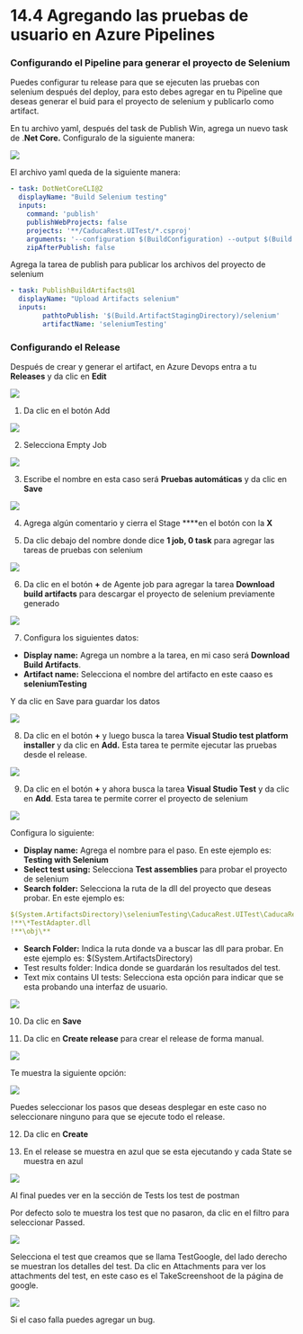 # 14.4 Agregando las pruebas de usuario en Azure Pipelines

### Configurando el Pipeline para generar el proyecto de Selenium

Puedes configurar tu release para que se ejecuten las pruebas con selenium después del deploy, para esto debes agregar en tu Pipeline que deseas generar el buid para el proyecto de selenium y publicarlo como artifact.

En tu archivo yaml, después del task de Publish Win, agrega un nuevo task de .**Net Core.** Configuralo de la siguiente manera:

![](../.gitbook/assets/image%20%28163%29.png)

El archivo yaml queda de la siguiente manera:

```yaml
- task: DotNetCoreCLI@2
  displayName: "Build Selenium testing"
  inputs:
    command: 'publish'
    publishWebProjects: false
    projects: '**/CaducaRest.UITest/*.csproj' 
    arguments: '--configuration $(BuildConfiguration) --output $(Build.ArtifactStagingDirectory)/selenium --framework netcoreapp3.1'
    zipAfterPublish: false
```

Agrega la tarea de publish para publicar los archivos del proyecto de selenium

```yaml
- task: PublishBuildArtifacts@1
  displayName: "Upload Artifacts selenium"
  inputs:
        pathtoPublish: '$(Build.ArtifactStagingDirectory)/selenium' 
        artifactName: 'seleniumTesting' 
```

### Configurando el Release

Después de crear y generar el artifact, en Azure Devops entra a tu **Releases** y da clic en **Edit**

![](../.gitbook/assets/image%20%28142%29.png)

1. Da clic en el botón Add

![](../.gitbook/assets/image%20%28243%29.png)

2. Selecciona Empty Job

![](../.gitbook/assets/image%20%28138%29.png)

3. Escribe el nombre en esta caso será **Pruebas automáticas** y da clic en **Save**

![](../.gitbook/assets/image%20%28356%29.png)

4. Agrega algún comentario y cierra el Stage ****en el botón con la **X**

5. Da clic debajo del nombre donde dice **1 job, 0 task** para agregar las tareas de pruebas con selenium

![](../.gitbook/assets/image%20%2851%29.png)

6. Da clic en el botón **+** de Agente job para agregar la tarea **Download build artifacts** para descargar el proyecto de selenium previamente generado

![](../.gitbook/assets/image%20%28166%29.png)

7. Configura los siguientes datos:

* **Display name:** Agrega un nombre a la tarea, en mi caso será **Download Build Artifacts**.
* **Artifact name:** Selecciona el nombre del artifacto en este caaso es **seleniumTesting**

Y da clic en Save para guardar los datos

![](../.gitbook/assets/image%20%28182%29.png)

8. Da clic en el botón **+** y luego busca la tarea **Visual Studio test platform installer** y da clic en **Add.** Esta tarea te permite ejecutar las pruebas desde el release.

![](../.gitbook/assets/image%20%28237%29.png)

9. Da clic en el botón **+** y ahora busca la tarea **Visual Studio Test** y da clic en **Add**. Esta tarea te permite correr el proyecto de selenium

![](../.gitbook/assets/image%20%2864%29.png)

Configura lo siguiente:

* **Display name:** Agrega el nombre para el paso. En este ejemplo es: **Testing with Selenium**
* **Select test using:** Selecciona **Test assemblies** para probar el proyecto de selenium
* **Search folder:** Selecciona la ruta de la dll del proyecto que deseas probar. En este ejemplo es:

```yaml
$(System.ArtifactsDirectory)\seleniumTesting\CaducaRest.UITest\CaducaRest.UITest.dll
!**\*TestAdapter.dll
!**\obj\**
```

* **Search Folder:** Indica la ruta donde va a buscar las dll para probar. En este ejemplo es: $\(System.ArtifactsDirectory\)
* Test results folder: Indica donde se guardarán los resultados del test.
* Text mix contains UI tests: Selecciona esta opción para indicar que se esta probando una interfaz de usuario.

![](../.gitbook/assets/image%20%28499%29.png)

10. Da clic en **Save**

11. Da clic en **Create release** para crear el release de forma manual.

![](../.gitbook/assets/image%20%28501%29.png)

Te muestra la siguiente opción:

![](../.gitbook/assets/image%20%28497%29.png)

Puedes seleccionar los pasos que deseas desplegar en este caso no seleccionare ninguno para que se ejecute todo el release.

12. Da clic en **Create**

13. En el release se muestra en azul que se esta ejecutando y cada State se muestra en azul

![](../.gitbook/assets/image%20%28500%29.png)

Al final puedes ver en la sección de Tests los test de postman

Por defecto solo te muestra los test que no pasaron, da clic en el filtro para seleccionar Passed.

![](../.gitbook/assets/image%20%28495%29.png)

Selecciona el test que creamos que se llama TestGoogle, del lado derecho se muestran los detalles del test. Da clic en Attachments para ver los attachments del test, en este caso es el TakeScreenshoot de la página de google.

![](../.gitbook/assets/image%20%28492%29.png)

Si el caso falla puedes agregar un bug.



